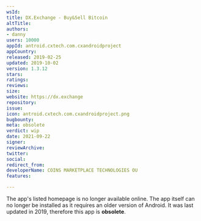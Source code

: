 ```yaml
---
wsId: 
title: DX.Exchange - Buy&Sell Bitcoin
altTitle: 
authors:
- danny
users: 10000
appId: antroid.cxtech.com.cxandroidproject
appCountry: 
released: 2019-02-25
updated: 2019-10-02
version: 1.3.12
stars: 
ratings: 
reviews: 
size: 
website: https://dx.exchange
repository: 
issue: 
icon: antroid.cxtech.com.cxandroidproject.png
bugbounty: 
meta: obsolete
verdict: wip
date: 2021-09-22
signer: 
reviewArchive: 
twitter: 
social: 
redirect_from: 
developerName: COINS MARKETPLACE TECHNOLOGIES OU
features: 

---
```


The app's listed homepage is no longer available online. The app itself can no longer be installed as it requires an older version of Android. It was last updated in 2019, therefore this app is **obsolete**.
